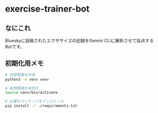 # exercise-trainer-bot

## なにこれ

Blueskyに投稿されたエクササイズの記録をGemini CLIに解析させて採点するBotです。

## 初期化用メモ

```bash
# 仮想環境を作成
python3 -m venv venv

# 仮想環境を有効化
source venv/bin/activate

# 必要なパッケージをインストール
pip install -r ./requirements.txt
```